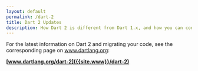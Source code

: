 ```yaml
---
layout: default
permalink: /dart-2
title: Dart 2 Updates
description: How Dart 2 is different from Dart 1.x, and how you can convert your code to work with Dart 2.
---
```


For the latest information on Dart 2 and migrating your code,
see the corresponding page on www.dartlang.org:

**[www.dartlang.org/dart-2]({{site.www}}/dart-2)**
